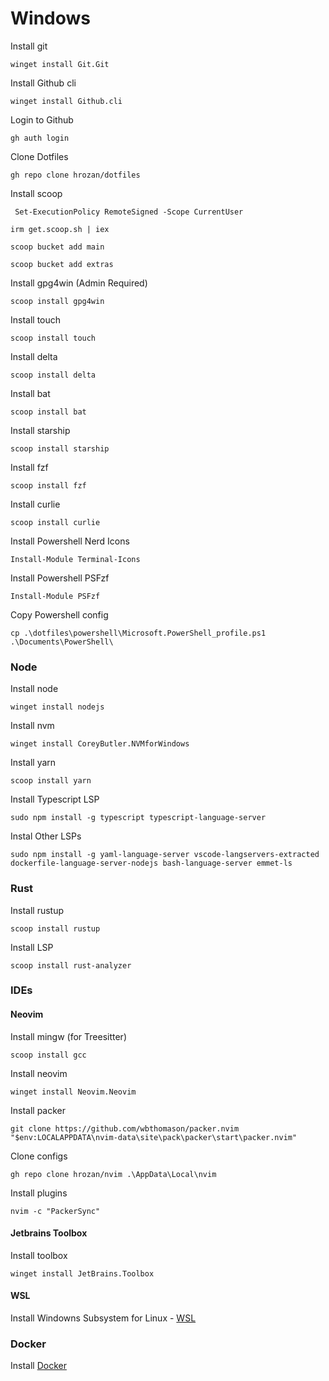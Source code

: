 # Windows 

Install git
```
winget install Git.Git
```

Install Github cli
```
winget install Github.cli
```

Login to Github
```
gh auth login
```

Clone Dotfiles
```
gh repo clone hrozan/dotfiles
```

Install scoop
```
 Set-ExecutionPolicy RemoteSigned -Scope CurrentUser
```

```
irm get.scoop.sh | iex
```

```
scoop bucket add main
```

```
scoop bucket add extras
```

Install gpg4win (Admin Required)
```
scoop install gpg4win
```

Install touch
```
scoop install touch
```

Install delta
```
scoop install delta
```

Install bat
```
scoop install bat
```

Install starship
```
scoop install starship
```

Install fzf
```
scoop install fzf
```

Install curlie
```
scoop install curlie
```

Install Powershell Nerd Icons
```
Install-Module Terminal-Icons
```

Install Powershell PSFzf 
```
Install-Module PSFzf 
```

Copy Powershell config
```
cp .\dotfiles\powershell\Microsoft.PowerShell_profile.ps1 .\Documents\PowerShell\
```

### Node

Install node
```
winget install nodejs
```

Install nvm
```
winget install CoreyButler.NVMforWindows
```

Install yarn
```
scoop install yarn
```

Install Typescript LSP
```
sudo npm install -g typescript typescript-language-server
```

Instal Other LSPs
```
sudo npm install -g yaml-language-server vscode-langservers-extracted dockerfile-language-server-nodejs bash-language-server emmet-ls
```

### Rust

Install rustup
```
scoop install rustup
```

Install LSP
```
scoop install rust-analyzer
```

### IDEs

#### Neovim

Install mingw (for Treesitter)
```
scoop install gcc
```

Install neovim
```
winget install Neovim.Neovim
```

Install packer
```
git clone https://github.com/wbthomason/packer.nvim "$env:LOCALAPPDATA\nvim-data\site\pack\packer\start\packer.nvim"
```

Clone configs
```
gh repo clone hrozan/nvim .\AppData\Local\nvim
```

Install plugins
```
nvim -c "PackerSync"
```

#### Jetbrains Toolbox

Install toolbox
```
winget install JetBrains.Toolbox
```

#### WSL

Install Windowns Subsystem for Linux - [WSL](https://docs.microsoft.com/en-us/windows/wsl/install-manual)

### Docker

Install [Docker](https://desktop.docker.com/win/main/amd64/Docker%20Desktop%20Installer.exe?utm_source=docker&utm_medium=webreferral&utm_campaign=dd-smartbutton&utm_location=module)
